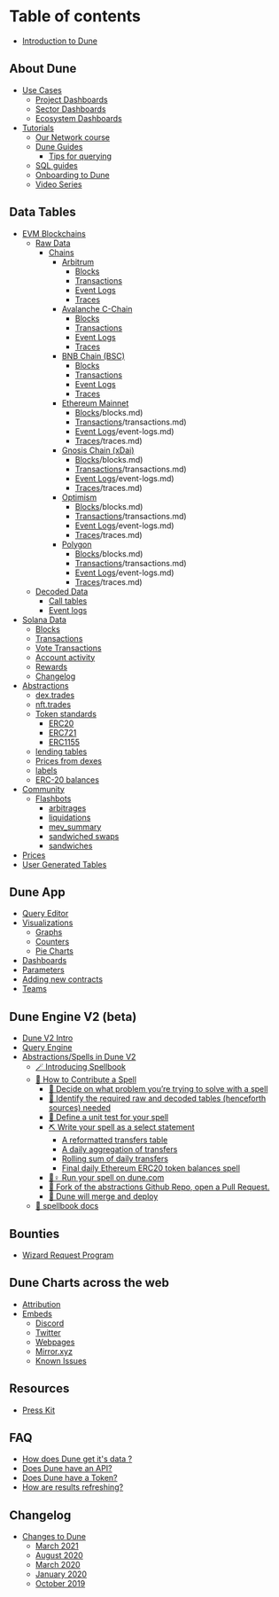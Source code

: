 # Table of contents

* [Introduction to Dune](README.md)

## About Dune <a href="#about" id="about"></a>

* [Use Cases](about/usecases/README.md)
  * [Project Dashboards](about/usecases/project-dashboards.md)
  * [Sector Dashboards](about/usecases/sector-dashboards.md)
  * [Ecosystem Dashboards](about/usecases/ecosystem-dashboards.md)
* [Tutorials](about/tutorials/README.md)
  * [Our Network course](about/tutorials/our-network-course.md)
  * [Dune Guides](about/tutorials/dune-guides/README.md)
    * [Tips for querying](about/tutorials/dune-guides/tips.md)
  * [SQL guides](about/tutorials/sql-guides.md)
  * [Onboarding to Dune](about/tutorials/onboarding-to-dune.md)
  * [Video Series](about/tutorials/video-series.md)

## Data Tables

* [EVM Blockchains](data-tables/evm-blockchains/README.md)
  * [Raw Data](data-tables/evm-blockchains/raw-data/README.md)
    * [Chains](data-tables/evm-blockchains/raw-data/Chains/README.md)
      * [Arbitrum](data-tables/evm-blockchains/raw-data/Chains/Arbitrum/README.md)
        * [Blocks](data-tables/evm-blockchains/raw-data/Chains/Arbitrum/blocks.md)
        * [Transactions](data-tables/evm-blockchains/raw-data/Chains/Arbitrum/transactions.md)
        * [Event Logs](data-tables/evm-blockchains/raw-data/Chains/Arbitrum/event-logs.md)
        * [Traces](data-tables/evm-blockchains/raw-data/Chains/Arbitrum/traces.md)
      * [Avalanche C-Chain](data-tables/evm-blockchains/raw-data/Chains/Avalanche-C-Chain/README.md)
        * [Blocks](data-tables/evm-blockchains/raw-data/Chains/Avalanche-C-Chain/blocks.md)
        * [Transactions](data-tables/evm-blockchains/raw-data/Chains/Avalanche-C-Chain/transactions.md)
        * [Event Logs](data-tables/evm-blockchains/raw-data/Chains/Avalanche-C-Chain/event-logs.md)
        * [Traces](data-tables/evm-blockchains/raw-data/Chains/Avalanche-C-Chain/traces.md)
      * [BNB Chain (BSC)](data-tables/evm-blockchains/raw-data/Chains/BNB-Chain-(BSC)/README.md)
        * [Blocks](data-tables/evm-blockchains/raw-data/Chains/BNB-Chain-(BSC)/blocks.md)
        * [Transactions](data-tables/evm-blockchains/raw-data/Chains/BNB-Chain-(BSC)/transactions.md)
        * [Event Logs](data-tables/evm-blockchains/raw-data/Chains/BNB-Chain-(BSC)/event-logs.md)
        * [Traces](data-tables/evm-blockchains/raw-data/Chains/BNB-Chain-(BSC)/traces.md)
      * [Ethereum Mainnet](data-tables/evm-blockchains/raw-data/Chains/Ethereum-Mainnet/README.md)
        * [Blocks](data-tables/evm-blockchains/raw-data/Chains/Ethereum-Mainnet)/blocks.md)
        * [Transactions](data-tables/evm-blockchains/raw-data/Chains/Ethereum-Mainnet)/transactions.md)
        * [Event Logs](data-tables/evm-blockchains/raw-data/Chains/Ethereum-Mainnet)/event-logs.md)
        * [Traces](data-tables/evm-blockchains/raw-data/Chains/Ethereum-Mainnet)/traces.md)
      * [Gnosis Chain (xDai)](data-tables/evm-blockchains/raw-data/Chains/Gnosis-Chain-(xDai)/README.md)
        * [Blocks](data-tables/evm-blockchains/raw-data/Chains/Gnosis-Chain-(xDai))/blocks.md)
        * [Transactions](data-tables/evm-blockchains/raw-data/Chains/Gnosis-Chain-(xDai))/transactions.md)
        * [Event Logs](data-tables/evm-blockchains/raw-data/Chains/Gnosis-Chain-(xDai))/event-logs.md)
        * [Traces](data-tables/evm-blockchains/raw-data/Chains/Gnosis-Chain-(xDai))/traces.md)
      * [Optimism](data-tables/evm-blockchains/raw-data/Chains/Optimism/README.md)
        * [Blocks](data-tables/evm-blockchains/raw-data/Chains/Optimism)/blocks.md)
        * [Transactions](data-tables/evm-blockchains/raw-data/Chains/Optimism)/transactions.md)
        * [Event Logs](data-tables/evm-blockchains/raw-data/Chains/Optimism)/event-logs.md)
        * [Traces](data-tables/evm-blockchains/raw-data/Chains/Optimism)/traces.md)
      * [Polygon](data-tables/evm-blockchains/raw-data/Chains/Polygon/README.md)
        * [Blocks](data-tables/evm-blockchains/raw-data/Chains/Polygon)/blocks.md)
        * [Transactions](data-tables/evm-blockchains/raw-data/Chains/Polygon)/transactions.md)
        * [Event Logs](data-tables/evm-blockchains/raw-data/Chains/Polygon)/event-logs.md)
        * [Traces](data-tables/evm-blockchains/raw-data/Chains/Polygon)/traces.md)
  * [Decoded Data](data-tables/evm-blockchains/decoded-data/README.md)
    * [Call tables](data-tables/evm-blockchains/decoded-data/call-tables.md)
    * [Event logs](data-tables/evm-blockchains/decoded-data/event-logs.md)
* [Solana Data](data-tables/solana-data/README.md)
  * [Blocks](data-tables/solana-data/blocks.md)
  * [Transactions](data-tables/solana-data/transactions.md)
  * [Vote Transactions](data-tables/solana-data/vote-transactions.md)
  * [Account activity](data-tables/solana-data/account-activity.md)
  * [Rewards](data-tables/solana-data/rewards.md)
  * [Changelog](data-tables/solana-data/changelog.md)
* [Abstractions](data-tables/abstractions/README.md)
  * [dex.trades](data-tables/abstractions/dex.trades.md)
  * [nft.trades](data-tables/abstractions/nft.trading.md)
  * [Token standards](data-tables/abstractions/special-tables/README.md)
    * [ERC20](data-tables/abstractions/special-tables/erc20.md)
    * [ERC721](data-tables/abstractions/special-tables/erc721.md)
    * [ERC1155](data-tables/abstractions/special-tables/erc1155.md)
  * [lending tables](data-tables/abstractions/lending-tables.md)
  * [Prices from dexes](data-tables/abstractions/prices-from-dexes.md)
  * [labels](data-tables/abstractions/labels.md)
  * [ERC-20 balances](data-tables/abstractions/erc-20-balances.md)
* [Community](data-tables/community/README.md)
  * [Flashbots](data-tables/community/flashbots/README.md)
    * [arbitrages](data-tables/community/flashbots/arbitrages.md)
    * [liquidations](data-tables/community/flashbots/liquidations.md)
    * [mev\_summary](data-tables/community/flashbots/mev\_summary.md)
    * [sandwiched swaps](data-tables/community/flashbots/sandwiched-swaps.md)
    * [sandwiches](data-tables/community/flashbots/sandwiches.md)
* [Prices](data-tables/prices.md)
* [User Generated Tables](data-tables/user-generated.md)

## Dune App <a href="#duneapp" id="duneapp"></a>

* [Query Editor](duneapp/query-editor.md)
* [Visualizations](duneapp/visualizations/README.md)
  * [Graphs](duneapp/visualizations/graphs.md)
  * [Counters](duneapp/visualizations/counters.md)
  * [Pie Charts](duneapp/visualizations/pie-charts.md)
* [Dashboards](duneapp/dashboards.md)
* [Parameters](working-on-dune/parameters.md)
* [Adding new contracts](duneapp/adding-new-contracts.md)
* [Teams](duneapp/teams.md)

## Dune Engine V2 (beta)

* [Dune V2 Intro](dune-engine-v2-beta/dunes-new-query-engine.md)
* [Query Engine](dune-engine-v2-beta/query-engine.md)
* [Abstractions/Spells in Dune V2](dune-engine-v2-beta/abstractions-in-dunev2/README.md)
  * [🪄 Introducing Spellbook](dune-engine-v2-beta/abstractions-in-dunev2/introducing-spellbook.md)
  * [🔧 How to Contribute a Spell](dune-engine-v2-beta/abstractions-in-dunev2/how-to-contribute-a-spell/README.md)
    * [🤔 Decide on what problem you’re trying to solve with a spell](dune-engine-v2-beta/abstractions-in-dunev2/how-to-contribute-a-spell/decide-on-what-problem-youre-trying-to-solve-with-a-spell.md)
    * [📙 Identify the required raw and decoded tables (henceforth sources) needed](dune-engine-v2-beta/abstractions-in-dunev2/how-to-contribute-a-spell/identify-the-required-raw-and-decoded-tables-henceforth-sources-needed.md)
    * [🧪 Define a unit test for your spell](dune-engine-v2-beta/abstractions-in-dunev2/how-to-contribute-a-spell/define-a-unit-test-for-your-spell.md)
    * [⛏ Write your spell as a select statement](dune-engine-v2-beta/abstractions-in-dunev2/how-to-contribute-a-spell/write-your-spell-as-a-select-statement/README.md)
      * [A reformatted transfers table](dune-engine-v2-beta/abstractions-in-dunev2/how-to-contribute-a-spell/write-your-spell-as-a-select-statement/a-reformatted-transfers-table.md)
      * [A daily aggregation of transfers](dune-engine-v2-beta/abstractions-in-dunev2/how-to-contribute-a-spell/write-your-spell-as-a-select-statement/a-daily-aggregation-of-transfers.md)
      * [Rolling sum of daily transfers](dune-engine-v2-beta/abstractions-in-dunev2/how-to-contribute-a-spell/write-your-spell-as-a-select-statement/rolling-sum-of-daily-transfers.md)
      * [Final daily Ethereum ERC20 token balances spell](dune-engine-v2-beta/abstractions-in-dunev2/how-to-contribute-a-spell/write-your-spell-as-a-select-statement/final-daily-ethereum-erc20-token-balances-spell.md)
    * [🏃♀ Run your spell on dune.com](dune-engine-v2-beta/abstractions-in-dunev2/how-to-contribute-a-spell/run-your-spell-on-dune.com.md)
    * [🍴 Fork of the abstractions Github Repo, open a Pull Request.](dune-engine-v2-beta/abstractions-in-dunev2/how-to-contribute-a-spell/fork-of-the-abstractions-github-repo-open-a-pull-request..md)
    * [🎯 Dune will merge and deploy](dune-engine-v2-beta/abstractions-in-dunev2/how-to-contribute-a-spell/dune-will-merge-and-deploy.md)
  * [📑 spellbook docs](https://spellbook-docs.dune.com/#!/overview/spellbook)

## Bounties

* [Wizard Request Program](bounties/wizard-request-program.md)

## Dune Charts across the web <a href="#sharing" id="sharing"></a>

* [Attribution](sharing/attribution.md)
* [Embeds](sharing/embeds/README.md)
  * [Discord](sharing/embeds/discord.md)
  * [Twitter](sharing/embeds/twitter.md)
  * [Webpages](sharing/embeds/webpages.md)
  * [Mirror.xyz](sharing/embeds/mirror.xyz.md)
  * [Known Issues](sharing/embeds/known-issues.md)

## Resources

* [Press Kit](resources/press-kit.md)

## FAQ

* [How does Dune get it's data ?](faq/how-does-dune-get-its-data.md)
* [Does Dune have an API?](faq/does-dune-have-an-api.md)
* [Does Dune have a Token?](faq/does-dune-have-a-token.md)
* [How are results refreshing?](faq/how-are-results-refreshing.md)

## Changelog

* [Changes to Dune](changelog/dune-changes/README.md)
  * [March 2021](changelog/dune-changes/march-2021.md)
  * [August 2020](changelog/dune-changes/august-2020.md)
  * [March 2020](changelog/dune-changes/march-2020.md)
  * [January 2020](changelog/dune-changes/january-2020.md)
  * [October 2019](changelog/dune-changes/october-2019.md)
